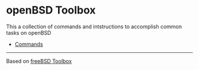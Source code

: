 # openBSD Toolbox

This a collection of commands and intstructions to accomplish common tasks on openBSD


* [Commands](https://github.com/displayn/openbsd-toolbox/blob/master/commands.md)

---
Based on [freeBSD Toolbox](https://github.com/hukl/freebsd-toolbox)
